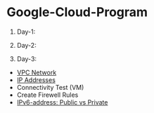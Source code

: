 # Google-Cloud-Program

1. Day-1:

2. Day-2:

3. Day-3:
  * [VPC Network](https://cloud.google.com/vpc/docs/subnets#ipv4-ranges)
  * [IP Addresses](https://cloud.google.com/vpc/docs/ip-addresses)
  * Connectivity Test (VM)
  * Create Firewell Rules
  * [IPv6-address: Public vs Private](https://community.fs.com/article/ipv6-address-public-vs-private.html)
